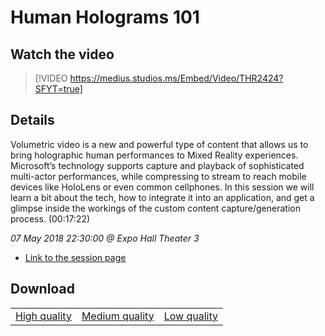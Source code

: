 # Human Holograms 101

## Watch the video
> [!VIDEO https://medius.studios.ms/Embed/Video/THR2424?SFYT=true]

## Details

Volumetric video is a new and powerful type of content that allows us to bring holographic human performances to Mixed Reality experiences. Microsoft’s technology supports capture and playback of sophisticated multi-actor performances, while compressing to stream to reach mobile devices like HoloLens or even common cellphones. In this session we will learn a bit about the tech, how to integrate it into an application, and get a glimpse inside the workings of the custom content capture/generation process. (00:17:22)

*07 May 2018 22:30:00 @ Expo Hall Theater 3*

- [Link to the session page](https://channel9.msdn.com/Events/Build/2018/THR2424)

## Download

||||
|:--:|:----:|:-:|
|[High quality](https://sec.ch9.ms/ch9/d614/d487fc58-2061-4611-9216-a9664c49d614/THR2424_high.mp4)|[Medium quality](https://sec.ch9.ms/ch9/d614/d487fc58-2061-4611-9216-a9664c49d614/THR2424_mid.mp4)|[Low quality](https://sec.ch9.ms/ch9/d614/d487fc58-2061-4611-9216-a9664c49d614/THR2424.mp4)